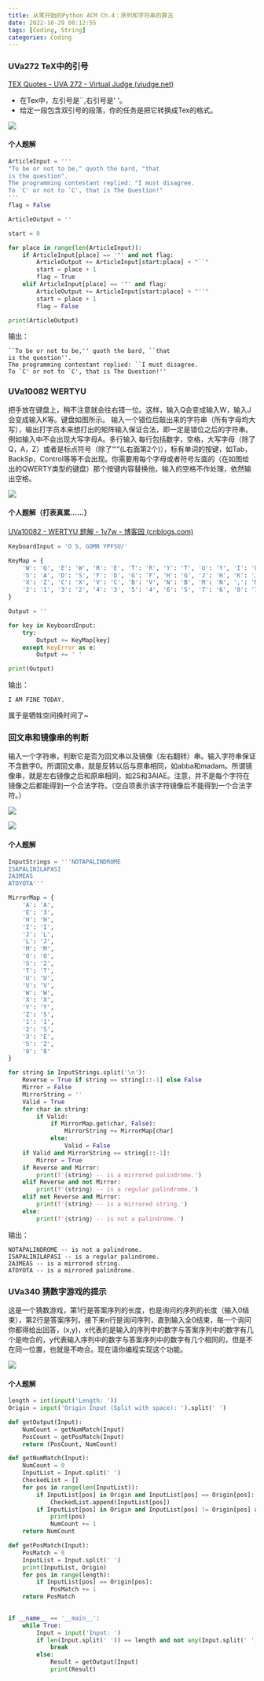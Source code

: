 ```yaml
---
title: 从零开始的Python ACM Ch.4：序列和字符串的算法
date: 2022-10-29 08:12:55
tags: [Coding, String]
categories: Coding
---
```


### UVa272 TeX中的引号

[TEX Quotes - UVA 272 - Virtual Judge (vjudge.net)](https://vjudge.net/problem/UVA-272)

- 在Tex中，左引号是``,右引号是' '。
- 给定一段包含双引号的段落，你的任务是把它转换成Tex的格式。

![](https://cdn1.tianli0.top/gh/Vikutorika/newassets@master/img/Go-for-Python-Ch4/Tex.png)

#### 个人题解

```python
ArticleInput = '''
"To be or not to be," quoth the bard, "that
is the question".
The programming contestant replied: "I must disagree.
To `C' or not to `C', that is The Question!"
'''
flag = False

ArticleOutput = ''

start = 0

for place in range(len(ArticleInput)):
    if ArticleInput[place] == '"' and not flag:
        ArticleOutput += ArticleInput[start:place] + "``"
        start = place + 1
        flag = True
    elif ArticleInput[place] == '"' and flag:
        ArticleOutput += ArticleInput[start:place] + "''"
        start = place + 1
        flag = False

print(ArticleOutput)
```

输出：

```
``To be or not to be,'' quoth the bard, ``that
is the question''.
The programming contestant replied: ``I must disagree.
To `C' or not to `C', that is The Question!''
```

### **UVa10082 WERTYU**

把手放在键盘上，稍不注意就会往右错一位。这样，输入Q会变成输入W，输入J会变成输入K等。键盘如图所示。 输入一个错位后敲出来的字符串（所有字母均大写），输出打字员本来想打出的矩阵输入保证合法，即一定是错位之后的字符串。例如输入中不会出现大写字母A。多行输入 每行包括数字，空格，大写字母（除了Q，A，Z）或者是标点符号（除了“’”(L右面第2个)），标有单词的按键，如Tab，BackSp，Control等等不会出现。你需要用每个字母或者符号左面的（在如图给出的QWERTY类型的键盘）那个按键内容替换他，输入的空格不作处理，依然输出空格。

![](https://cdn1.tianli0.top/gh/Vikutorika/newassets@master/img/Go-for-Python-Ch4/UVa10082.jpg)

#### 个人题解（打表真累……）

[UVa10082 - WERTYU 题解 - 1v7w - 博客园 (cnblogs.com)](https://www.cnblogs.com/1v7w/p/13870486.html)

```python
KeyboardInput = 'O S, GOMR YPFSU/'

KeyMap = {
    'W': 'Q', 'E': 'W', 'R': 'E', 'T': 'R', 'Y': 'T', 'U': 'Y', 'I': 'U','O': 'I', 'P': 'O', '[': 'P', ']': '[', '\\': ']',
    'S': 'A', 'D': 'S', 'F': 'D', 'G': 'F', 'H': 'G', 'J': 'H', 'K': 'J', 'L': 'K', ':': 'L', "'": ':',
    'X': 'Z', 'C': 'X', 'V': 'C', 'B': 'V', 'N': 'B', 'M': 'N', ',': 'M', '.': ',', '/': '.',
    '2': '1', '3': '2', '4': '3', '5': '4', '6': '5', '7': '6', '8': '7', '9': '8', '0': '9', '-': '0', '=': '-'
}

Output = ''

for key in KeyboardInput:
    try:
        Output += KeyMap[key]
    except KeyError as e:
        Output += ' '

print(Output)
```

输出：

```
I AM FINE TODAY.
```

属于是牺牲空间换时间了~

### **回文串和镜像串的判断**

输入一个字符串，判断它是否为回文串以及镜像（左右翻转）串。输入字符串保证不含数字0。所谓回文串，就是反转以后与原串相同，如abba和madam。所谓镜像串，就是左右镜像之后和原串相同，如2S和3AIAE。注意，并不是每个字符在镜像之后都能得到一个合法字符。（空白项表示该字符镜像后不能得到一个合法字符。）

![](https://cdn1.tianli0.top/gh/Vikutorika/newassets@master/img/Go-for-Python-Ch4/Mirror-and-Reverse.png)

![](https://cdn1.tianli0.top/gh/Vikutorika/newassets@master/img/Go-for-Python-Ch4/Mirror-and-Reverse-Sample.png)

#### 个人题解

```python
InputStrings = '''NOTAPALINDROME
ISAPALINILAPASI
2A3MEAS
ATOYOTA'''

MirrorMap = {
    'A': 'A',
    'E': '3',
    'H': 'H',
    'I': 'I',
    'J': 'L',
    'L': 'J',
    'M': 'M',
    'O': 'O',
    'S': '2',
    'T': 'T',
    'U': 'U',
    'V': 'V',
    'W': 'W',
    'X': 'X',
    'Y': 'Y',
    'Z': '5',
    '1': '1',
    '2': 'S',
    '3': 'E',
    '5': 'Z',
    '8': '8'
}

for string in InputStrings.split('\n'):
    Reverse = True if string == string[::-1] else False
    Mirror = False
    MirrorString = ''
    Valid = True
    for char in string:
        if Valid:
            if MirrorMap.get(char, False):
                MirrorString += MirrorMap[char]
            else:
                Valid = False
    if Valid and MirrorString == string[::-1]:
        Mirror = True
    if Reverse and Mirror:
        print(f'{string} -- is a mirrored palindrome.')
    elif Reverse and not Mirror:
        print(f'{string} -- is a regular palindrome.')
    elif not Reverse and Mirror:
        print(f'{string} -- is a mirrored string.')
    else:
        print(f'{string} -- is not a palindrome.')
```

输出：

```
NOTAPALINDROME -- is not a palindrome.
ISAPALINILAPASI -- is a regular palindrome.
2A3MEAS -- is a mirrored string.
ATOYOTA -- is a mirrored palindrome.
```

### UVa340 **猜数字游戏的提示**

这是一个猜数游戏，第1行是答案序列的长度，也是询问的序列的长度（输入0结束），第2行是答案序列，接下来n行是询问序列，直到输入全0结束，每一个询问你都得给出回答，(x,y)，x代表的是输入的序列中的数字与答案序列中的数字有几个是吻合的，y代表输入序列中的数字与答案序列中的数字有几个相同的，但是不在同一位置，也就是不吻合。现在请你编程实现这个功能。

![](https://cdn1.tianli0.top/gh/Vikutorika/newassets@master/img/Go-for-Python-Ch4/Number-Game.png)

#### 个人题解

```python
length = int(input('Length: '))
Origin = input('Origin Input (Split with space): ').split(' ')

def getOutput(Input):
    NumCount = getNumMatch(Input)
    PosCount = getPosMatch(Input)
    return (PosCount, NumCount)

def getNumMatch(Input):
    NumCount = 0
    InputList = Input.split(' ')
    CheckedList = []
    for pos in range(len(InputList)):
        if InputList[pos] in Origin and InputList[pos] == Origin[pos]:
            CheckedList.append(InputList[pos])
        if InputList[pos] in Origin and InputList[pos] != Origin[pos] and not InputList[pos] in CheckedList:
            print(pos)
            NumCount += 1
    return NumCount

def getPosMatch(Input):
    PosMatch = 0
    InputList = Input.split(' ')
    print(InputList, Origin)
    for pos in range(length):
        if InputList[pos] == Origin[pos]:
            PosMatch += 1
    return PosMatch
    

if __name__ == '__main__':
    while True:
        Input = input('Input: ')
        if len(Input.split(' ')) == length and not any(Input.split(' ')):   # any()一旦里面有一个不是0就会返回True
            break
        else:
            Result = getOutput(Input)
            print(Result)
```

